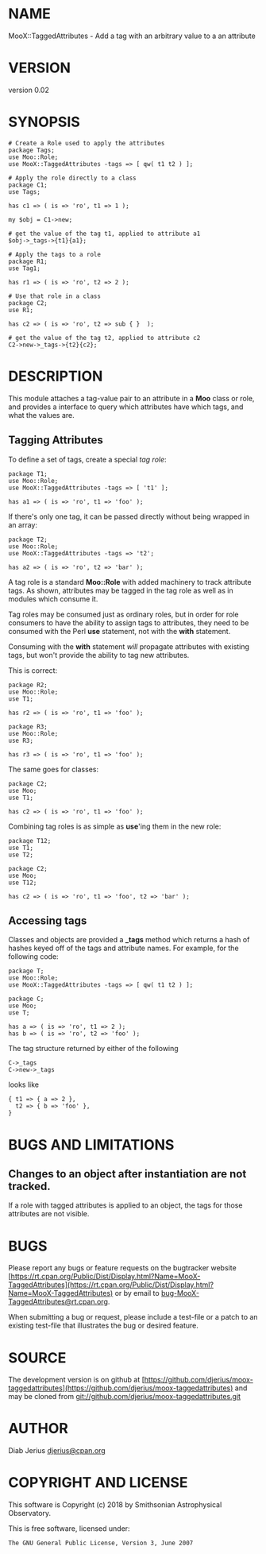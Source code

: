# NAME

MooX::TaggedAttributes - Add a tag with an arbitrary value to a an attribute

# VERSION

version 0.02

# SYNOPSIS

    # Create a Role used to apply the attributes
    package Tags;
    use Moo::Role;
    use MooX::TaggedAttributes -tags => [ qw( t1 t2 ) ];

    # Apply the role directly to a class
    package C1;
    use Tags;

    has c1 => ( is => 'ro', t1 => 1 );

    my $obj = C1->new;

    # get the value of the tag t1, applied to attribute a1
    $obj->_tags->{t1}{a1};

    # Apply the tags to a role
    package R1;
    use Tag1;

    has r1 => ( is => 'ro', t2 => 2 );

    # Use that role in a class
    package C2;
    use R1;

    has c2 => ( is => 'ro', t2 => sub { }  );

    # get the value of the tag t2, applied to attribute c2
    C2->new->_tags->{t2}{c2};

# DESCRIPTION

This module attaches a tag-value pair to an attribute in a **Moo**
class or role, and provides a interface to query which attributes have
which tags, and what the values are.

## Tagging Attributes

To define a set of tags, create a special _tag role_:

    package T1;
    use Moo::Role;
    use MooX::TaggedAttributes -tags => [ 't1' ];

    has a1 => ( is => 'ro', t1 => 'foo' );

If there's only one tag, it can be passed directly without being
wrapped in an array:

    package T2;
    use Moo::Role;
    use MooX::TaggedAttributes -tags => 't2';

    has a2 => ( is => 'ro', t2 => 'bar' );

A tag role is a standard **Moo::Role** with added machinery to track
attribute tags.  As shown, attributes may be tagged in the tag role
as well as in modules which consume it.

Tag roles may be consumed just as ordinary roles, but in order for
role consumers to have the ability to assign tags to attributes, they
need to be consumed with the Perl **use** statement, not with the **with** statement.

Consuming with the **with** statement _will_ propagate attributes with
existing tags, but won't provide the ability to tag new attributes.

This is correct:

    package R2;
    use Moo::Role;
    use T1;

    has r2 => ( is => 'ro', t1 => 'foo' );

    package R3;
    use Moo::Role;
    use R3;

    has r3 => ( is => 'ro', t1 => 'foo' );

The same goes for classes:

    package C2;
    use Moo;
    use T1;

    has c2 => ( is => 'ro', t1 => 'foo' );

Combining tag roles is as simple as **use**'ing them in the new role:

    package T12;
    use T1;
    use T2;

    package C2;
    use Moo;
    use T12;

    has c2 => ( is => 'ro', t1 => 'foo', t2 => 'bar' );

## Accessing tags

Classes and objects are provided a **\_tags** method which returns a
hash of hashes keyed off of the tags and attribute names.  For
example, for the following code:

    package T;
    use Moo::Role;
    use MooX::TaggedAttributes -tags => [ qw( t1 t2 ) ];

    package C;
    use Moo;
    use T;

    has a => ( is => 'ro', t1 => 2 );
    has b => ( is => 'ro', t2 => 'foo' );

The tag structure returned by either of the following

    C->_tags
    C->new->_tags

looks like

    { t1 => { a => 2 },
      t2 => { b => 'foo' },
    }

# BUGS AND LIMITATIONS

## Changes to an object after instantiation are not tracked.

If a role with tagged attributes is applied to an object, the
tags for those attributes are not visible.

# BUGS

Please report any bugs or feature requests on the bugtracker website
[https://rt.cpan.org/Public/Dist/Display.html?Name=MooX-TaggedAttributes](https://rt.cpan.org/Public/Dist/Display.html?Name=MooX-TaggedAttributes)
or by email to
[bug-MooX-TaggedAttributes@rt.cpan.org](mailto:bug-MooX-TaggedAttributes@rt.cpan.org).

When submitting a bug or request, please include a test-file or a
patch to an existing test-file that illustrates the bug or desired
feature.

# SOURCE

The development version is on github at [https://github.com/djerius/moox-taggedattributes](https://github.com/djerius/moox-taggedattributes)
and may be cloned from [git://github.com/djerius/moox-taggedattributes.git](git://github.com/djerius/moox-taggedattributes.git)

# AUTHOR

Diab Jerius <djerius@cpan.org>

# COPYRIGHT AND LICENSE

This software is Copyright (c) 2018 by Smithsonian Astrophysical Observatory.

This is free software, licensed under:

    The GNU General Public License, Version 3, June 2007
